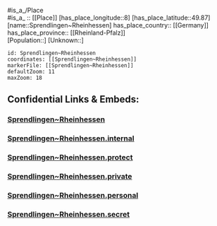 ﻿---
location: [49.87,8] 
mapzoom: [7,12] 
mapmarker: city 
type: City
tags:
- geo/City


SpocWebEntityId: 34422
isDeleted: false
confidential: public

---
#is_a_/Place  
#is_a_ :: [[Place]] 
[has_place_longitude::8] 
[has_place_latitude::49.87] 
[name::Sprendlingen~Rheinhessen] 
has_place_country:: [[Germany]]  
has_place_province:: [[Rheinland-Pfalz]]  
[Population::] 
[Unknown::] 


```leaflet
id: Sprendlingen~Rheinhessen
coordinates: [[Sprendlingen~Rheinhessen]] 
markerFile: [[Sprendlingen~Rheinhessen]] 
defaultZoom: 11 
maxZoom: 18
```


## Confidential Links & Embeds: 

### [Sprendlingen~Rheinhessen](/_public/Earth/Continent/Europe/Europe~Central/Germany/Germany~West/Rheinland-Pfalz/counties~RP/Mainz-Bingen/cities~Mainz-Bingen/Sprendlingen-Gensingen/City/Sprendlingen~Rheinhessen.md) 

### [Sprendlingen~Rheinhessen.internal](/_internal/Earth/Continent/Europe/Europe~Central/Germany/Germany~West/Rheinland-Pfalz/counties~RP/Mainz-Bingen/cities~Mainz-Bingen/Sprendlingen-Gensingen/City/Sprendlingen~Rheinhessen.internal.md) 

### [Sprendlingen~Rheinhessen.protect](/_protect/Earth/Continent/Europe/Europe~Central/Germany/Germany~West/Rheinland-Pfalz/counties~RP/Mainz-Bingen/cities~Mainz-Bingen/Sprendlingen-Gensingen/City/Sprendlingen~Rheinhessen.protect.md) 

### [Sprendlingen~Rheinhessen.private](/_private/Earth/Continent/Europe/Europe~Central/Germany/Germany~West/Rheinland-Pfalz/counties~RP/Mainz-Bingen/cities~Mainz-Bingen/Sprendlingen-Gensingen/City/Sprendlingen~Rheinhessen.private.md) 

### [Sprendlingen~Rheinhessen.personal](/_personal/Earth/Continent/Europe/Europe~Central/Germany/Germany~West/Rheinland-Pfalz/counties~RP/Mainz-Bingen/cities~Mainz-Bingen/Sprendlingen-Gensingen/City/Sprendlingen~Rheinhessen.personal.md) 

### [Sprendlingen~Rheinhessen.secret](/_secret/Earth/Continent/Europe/Europe~Central/Germany/Germany~West/Rheinland-Pfalz/counties~RP/Mainz-Bingen/cities~Mainz-Bingen/Sprendlingen-Gensingen/City/Sprendlingen~Rheinhessen.secret.md) 
